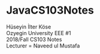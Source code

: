 # JavaCS103Notes

Hüseyin İlter Köse \
Ozyegin University EEE #1 \
2018/Fall CS103 Notes  
Lecturer = Naveed ul Mustafa
